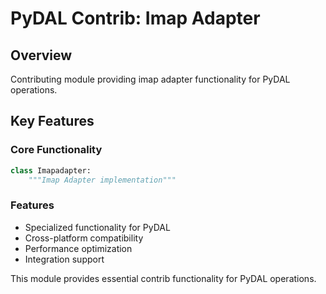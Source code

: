 # PyDAL Contrib: Imap Adapter

## Overview
Contributing module providing imap adapter functionality for PyDAL operations.

## Key Features

### Core Functionality
```python
class Imapadapter:
    """Imap Adapter implementation"""
```

### Features
- Specialized functionality for PyDAL
- Cross-platform compatibility
- Performance optimization
- Integration support

This module provides essential contrib functionality for PyDAL operations.
